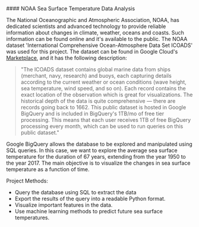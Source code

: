 <br>
#### NOAA Sea Surface Temperature Data Analysis
<br>

The National Oceanographic and Atmospheric Association, NOAA, has dedicated scientists and advanced technology to provide reliable information about changes in climate, weather, oceans and coasts. Such information can be found online and it's available to the public. The NOAA dataset 'International Comprehensive Ocean-Atmosphere Data Set ICOADS' was used for this project. The dataset can be found in Google Cloud's [Marketplace](https://console.cloud.google.com/marketplace), and it has the following description:

> "The ICOADS dataset contains global marine data from ships (merchant, navy, research) and buoys, each capturing details according to the current weather or ocean conditions (wave height, sea temperature, wind speed, and so on). Each record contains the exact location of the observation which is great for visualizations. The historical depth of the data is quite comprehensive — there are records going back to 1662.
This public dataset is hosted in Google BigQuery and is included in BigQuery's 1TB/mo of free tier processing. This means that each user receives 1TB of free BigQuery processing every month, which can be used to run queries on this public dataset." 

Google BigQuery allows the database to be explored and manipulated using SQL queries. In this case, we want to explore the average sea surface temperature for the duration of 67 years, extending from the year 1950 to the year 2017. The main objective is to visualize the changes in sea surface temperature as a function of time.

Project Methods:

- Query the database using SQL to extract the data
- Export the results of the query into a readable Python format.
- Visualize important features in the data.
- Use machine learning methods to predict future sea surface temperatures.
